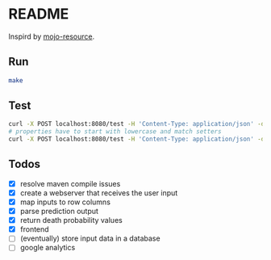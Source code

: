 # README

Inspird by [mojo-resource](https://github.com/h2oai/h2o-tutorials/tree/master/tutorials/mojo-resource).

## Run

```sh
make
```

##  Test

```sh
curl -X POST localhost:8080/test -H 'Content-Type: application/json' -d '{"MAP": 55.3, "ldh": 340, "Charlson_with_Age": 9, "pulseOx": 92, "egfr": 63, "troponin": 0.01, "ddimerIni": 1.24, "rr": 22, "mcv": 93.5, "calcium": 5.2}'
# properties have to start with lowercase and match setters
curl -X POST localhost:8080/test -H 'Content-Type: application/json' -d '{"map": 55.3, "ldh": 340, "charlson_with_Age": 9, "pulseOx": 92, "egfr": 63, "troponin": 0.01, "ddimerIni": 1.24, "rr": 22, "mcv": 93.5, "calcium": 5.2}'
```

## Todos

- [x] resolve maven compile issues
- [x] create a webserver that receives the user input
- [x] map inputs to row columns
- [x] parse prediction output
- [x] return death probability values
- [x] frontend
- [ ] (eventually) store input data in a database
- [ ] google analytics
